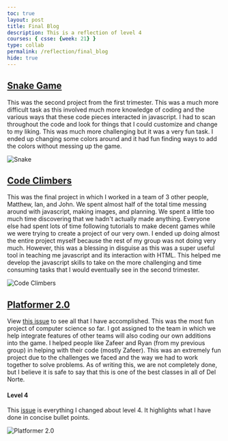 ```yaml
---
toc: true
layout: post
title: Final Blog
description: This is a reflection of level 4 
courses: { csse: {week: 21} }
type: collab
permalink: /reflection/final_blog
hide: true
---
```


## <a href="https://gavincopley.github.io/testing/games/snake">Snake Game</a>
This was the second project from the first trimester. This was a much more difficult task as this involved much more knowledge of coding and the various ways that these code pieces interacted in javascript. I had to scan throughout the code and look for things that I could customize and change to my liking. This was much more challenging but it was a very fun task. I ended up changing some colors around and it had fun finding ways to add the colors without messing up the game.

<img src="/testing/images/snake_image.png" alt="Snake" title="Snake">

## <a href="https://gavincopley.github.io/testing/games/snake">Code Climbers</a>
This was the final project in which I worked in a team of 3 other people, Matthew, Ian, and John. We spent almost half of the total time messing around with javascript, making images, and planning. We spent a little too much time discovering that we hadn't actually made anything. Everyone else had spent lots of time following tutorials to make decent games while we were trying to create a project of our very own. I ended up doing almost the entire project myself because the rest of my group was not doing very much. However, this was a blessing in disguise as this was a super useful tool in teaching me javascript and its interaction with HTML. This helped me develop the javascript skills to take on the more challenging and time consuming tasks that I would eventually see in the second trimester.

<img src="/testing/images/cc_image.png" alt="Code Climbers" title="Code Climbers">

## <a href="https://gavincopley.github.io/testing/games/snake">Platformer 2.0</a>
View <a href="https://github.com/GavinCopley/testing/issues/2">this issue</a> to see all that I have accomplished. This was the most fun project of computer science so far. I got assigned to the team in which we help integrate features of other teams will also coding our own additions into the game. I helped people like Zafeer and Ryan (from my previous group) in helping with their code (mostly Zafeer). This was an extremely fun project due to the challenges we faced and the way we had to work together to solve problems. As of writing this, we are not completely done, but I believe it is safe to say that this is one of the best classes in all of Del Norte.

#### Level 4
This <a href="https://github.com/GavinCopley/testing/issues/3">issue</a> is everything I changed about level 4. It highlights what I have done in concise bullet points.

<img src="/testing/images/platformer/backgrounds/home.png" alt="Platformer 2.0" title="Platformer 2.0">